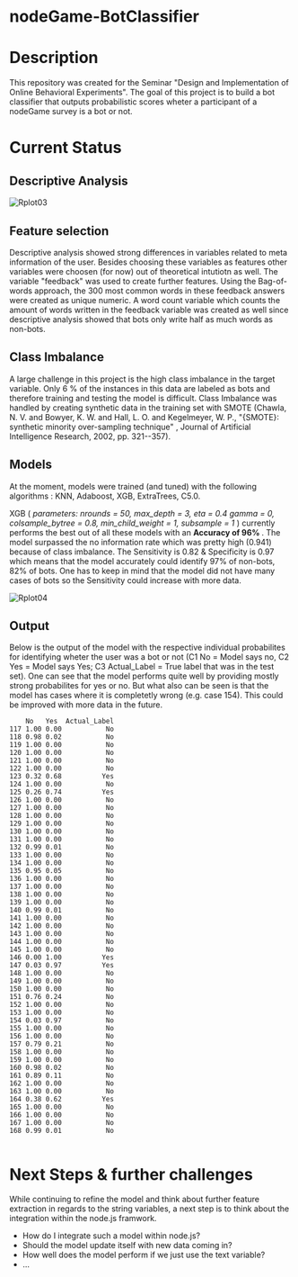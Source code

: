 # nodeGame-BotClassifier

# Description 

This repository was created for the Seminar "Design and Implementation of Online Behavioral Experiments". 
The goal of this project is to build a bot classifier that outputs probabilistic scores wheter a participant of a nodeGame survey is a bot or not. 

# Current Status 

## Descriptive Analysis

![Rplot03](https://user-images.githubusercontent.com/44944150/96366284-050cb080-1147-11eb-9ab5-42943e64a6a6.png)

## Feature selection

Descriptive analysis showed strong differences in variables related to meta information of the user. Besides choosing these variables as features other variables were choosen (for now) out of theoretical intutiotn as well. The variable "feedback" was used to create further features. Using the Bag-of-words approach, the 300 most common words in these feedback answers were created as unique numeric. A word count variable which counts the amount of words written in the feedback variable was created as well since descriptive analysis showed that bots only write half as much words as non-bots.  

## Class Imbalance 

A large challenge in this project is the high class imbalance in the target variable. Only 6 % of the instances in this data are labeled as bots and therefore training and testing the model is difficult. Class Imbalance was handled by creating synthetic data in the training set with SMOTE (Chawla, N. V. and Bowyer, K. W. and Hall, L. O. and Kegelmeyer, W. P., "{SMOTE}: synthetic minority over-sampling technique" , Journal of Artificial Intelligence Research, 2002, pp. 321--357). 

## Models

At the moment, models were trained (and tuned) with the following algorithms : KNN, Adaboost, XGB, ExtraTrees, C5.0. 

XGB (<i> parameters: nrounds = 50, max_depth = 3, eta = 0.4 gamma = 0, colsample_bytree = 0.8, min_child_weight = 1, subsample = 1 </i>) currently performs the best out of all these models with an <b> Accuracy of 96% </b>. The model surpassed the no information rate which was pretty high (0.941) because of class imbalance. The Sensitivity is 0.82 & Specificity is 0.97 which means that the model accurately could identify 97% of non-bots, 82% of bots. One has to keep in mind that the model did not have many cases of bots so the Sensitivity could increase with more data. 

![Rplot04](https://user-images.githubusercontent.com/44944150/96366314-41d8a780-1147-11eb-81c9-e0108a9e1331.png)

## Output

Below is the output of the model with the respective individual probabilites for identifying wheter the user was a bot or not (C1 No = Model says no, C2 Yes = Model says Yes; C3 Actual_Label = True label that was in the test set). One can see that the model performs quite well by providing mostly strong probabilites for yes or no. But what also can be seen is that the model has cases where it is completetly wrong (e.g. case 154). This could be improved with more data in the future. 
```
    No   Yes  Actual_Label
117 1.00 0.00           No
118 0.98 0.02           No
119 1.00 0.00           No
120 1.00 0.00           No
121 1.00 0.00           No
122 1.00 0.00           No
123 0.32 0.68          Yes
124 1.00 0.00           No
125 0.26 0.74          Yes
126 1.00 0.00           No
127 1.00 0.00           No
128 1.00 0.00           No
129 1.00 0.00           No
130 1.00 0.00           No
131 1.00 0.00           No
132 0.99 0.01           No
133 1.00 0.00           No
134 1.00 0.00           No
135 0.95 0.05           No
136 1.00 0.00           No
137 1.00 0.00           No
138 1.00 0.00           No
139 1.00 0.00           No
140 0.99 0.01           No
141 1.00 0.00           No
142 1.00 0.00           No
143 1.00 0.00           No
144 1.00 0.00           No
145 1.00 0.00           No
146 0.00 1.00          Yes
147 0.03 0.97          Yes
148 1.00 0.00           No
149 1.00 0.00           No
150 1.00 0.00           No
151 0.76 0.24           No
152 1.00 0.00           No
153 1.00 0.00           No
154 0.03 0.97           No
155 1.00 0.00           No
156 1.00 0.00           No
157 0.79 0.21           No
158 1.00 0.00           No
159 1.00 0.00           No
160 0.98 0.02           No
161 0.89 0.11           No
162 1.00 0.00           No
163 1.00 0.00           No
164 0.38 0.62          Yes
165 1.00 0.00           No
166 1.00 0.00           No
167 1.00 0.00           No
168 0.99 0.01           No


```

# Next Steps & further challenges 

While continuing to refine the model and think about further feature extraction in regards to the string variables, a next step is to think about the integration within the node.js framwork. 
- How do I integrate such a model within node.js?
- Should the model update itself with new data coming in? 
- How well does the model perform if we just use the text variable? 
- ...
